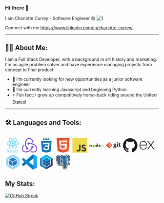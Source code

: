### Hi there 👋
I am Charlotte Currey - Software Engineer 😄
![1](https://github.com/charlottecurrey/charlottecurrey/assets/122467377/1e4a2dff-8eb0-497c-bb0d-4dbd081f31c6)

Connect with me
https://www.linkedin.com/in/charlotte-currey/ 

---
<h2>👨‍💻 About Me:</h2>
I am a Full Stack Developer, with a background in art history and marketing. I'm an agile problem solver and have experience managing projects from concept to final product.

- 🔭  I’m currently looking for new opportunities as a junior software engineer
- 🌱 I’m currently learning Javascript and beginning Python.
- ⚡ Fun fact: I grew up competitively horse-back riding around the United States!
---
<h2>🛠️ Languages and Tools:</h2>

<img src= "https://github.com/devicons/devicon/blob/master/icons/react/react-original-wordmark.svg" width="50" height="50" /> <img src= "https://github.com/devicons/devicon/blob/master/icons/redux/redux-original.svg" width="50" height="50" /> <img src= "https://github.com/devicons/devicon/blob/master/icons/css3/css3-plain-wordmark.svg" width="50" height="50" /> <img src= "https://github.com/devicons/devicon/blob/master/icons/html5/html5-original.svg" width="50" height="50" /> <img src= "https://github.com/devicons/devicon/blob/master/icons/javascript/javascript-original.svg" width="50" height="50" /> <img src= "https://github.com/devicons/devicon/blob/master/icons/nodejs/nodejs-original-wordmark.svg" width="50" height="50" /> <img src= "https://github.com/devicons/devicon/blob/master/icons/git/git-original-wordmark.svg" width="50" height="50" /> <img src= "https://github.com/devicons/devicon/blob/master/icons/github/github-original.svg" width="50" height="50" /> <img src= "https://github.com/devicons/devicon/blob/master/icons/express/express-original.svg" width="50" height="50" /> <img src= "https://github.com/devicons/devicon/blob/master/icons/webpack/webpack-original.svg" width="50" height="50" /> <img src= "https://github.com/devicons/devicon/blob/master/icons/vscode/vscode-original.svg" width="50" height="50" /> <img src= "https://github.com/devicons/devicon/blob/master/icons/sequelize/sequelize-original.svg" width="50" height="50" /> <img src= "https://github.com/devicons/devicon/blob/master/icons/postgresql/postgresql-original.svg" width="50" height="50" />
---
<h2>My Stats: </h2>

[![GitHub Streak](https://streak-stats.demolab.com/?user=charlottecurrey)](https://git.io/streak-stats)
<!--
**charlottecurrey/charlottecurrey** is a ✨ _special_ ✨ repository because its `README.md` (this file) appears on your GitHub profile.

Here are some ideas to get you started:

-->




